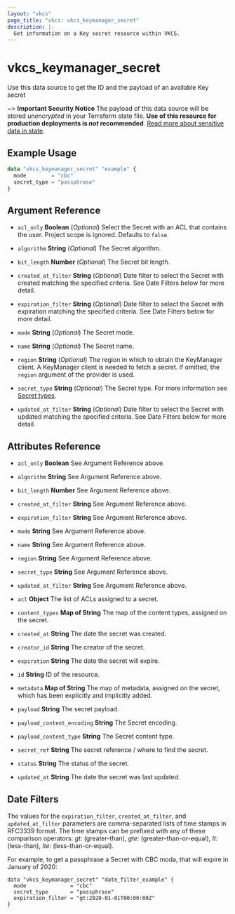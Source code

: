 ```yaml
---
layout: "vkcs"
page_title: "vkcs: vkcs_keymanager_secret"
description: |-
  Get information on a Key secret resource within VKCS.
---
```


# vkcs_keymanager_secret

Use this data source to get the ID and the payload of an available Key secret

~> **Important Security Notice** The payload of this data source will be stored *unencrypted* in your Terraform state file. **Use of this resource for production deployments is *not* recommended**. [Read more about sensitive data in state](https://www.terraform.io/docs/language/state/sensitive-data.html).

## Example Usage

```terraform
data "vkcs_keymanager_secret" "example" {
  mode        = "cbc"
  secret_type = "passphrase"
}
```

## Argument Reference
- `acl_only` **Boolean** (*Optional*) Select the Secret with an ACL that contains the user. Project scope is ignored. Defaults to `false`.

- `algorithm` **String** (*Optional*) The Secret algorithm.

- `bit_length` **Number** (*Optional*) The Secret bit length.

- `created_at_filter` **String** (*Optional*) Date filter to select the Secret with created matching the specified criteria. See Date Filters below for more detail.

- `expiration_filter` **String** (*Optional*) Date filter to select the Secret with expiration matching the specified criteria. See Date Filters below for more detail.

- `mode` **String** (*Optional*) The Secret mode.

- `name` **String** (*Optional*) The Secret name.

- `region` **String** (*Optional*) The region in which to obtain the KeyManager client. A KeyManager client is needed to fetch a secret. If omitted, the `region` argument of the provider is used.

- `secret_type` **String** (*Optional*) The Secret type. For more information see [Secret types](https://docs.openstack.org/barbican/latest/api/reference/secret_types.html).

- `updated_at_filter` **String** (*Optional*) Date filter to select the Secret with updated matching the specified criteria. See Date Filters below for more detail.


## Attributes Reference
- `acl_only` **Boolean** See Argument Reference above.

- `algorithm` **String** See Argument Reference above.

- `bit_length` **Number** See Argument Reference above.

- `created_at_filter` **String** See Argument Reference above.

- `expiration_filter` **String** See Argument Reference above.

- `mode` **String** See Argument Reference above.

- `name` **String** See Argument Reference above.

- `region` **String** See Argument Reference above.

- `secret_type` **String** See Argument Reference above.

- `updated_at_filter` **String** See Argument Reference above.

- `acl` **Object** The list of ACLs assigned to a secret.

- `content_types` <strong>Map of </strong>**String** The map of the content types, assigned on the secret.

- `created_at` **String** The date the secret was created.

- `creator_id` **String** The creator of the secret.

- `expiration` **String** The date the secret will expire.

- `id` **String** ID of the resource.

- `metadata` <strong>Map of </strong>**String** The map of metadata, assigned on the secret, which has been explicitly and implicitly added.

- `payload` **String** The secret payload.

- `payload_content_encoding` **String** The Secret encoding.

- `payload_content_type` **String** The Secret content type.

- `secret_ref` **String** The secret reference / where to find the secret.

- `status` **String** The status of the secret.

- `updated_at` **String** The date the secret was last updated.



## Date Filters

The values for the `expiration_filter`, `created_at_filter`, and
`updated_at_filter` parameters are comma-separated lists of time stamps in
RFC3339 format. The time stamps can be prefixed with any of these comparison
operators: *gt:* (greater-than), *gte:* (greater-than-or-equal), *lt:*
(less-than), *lte:* (less-than-or-equal).

For example, to get a passphrase a Secret with CBC moda, that will expire in
January of 2020:

```hcl
data "vkcs_keymanager_secret" "date_filter_example" {
  mode              = "cbc"
  secret_type       = "passphrase"
  expiration_filter = "gt:2020-01-01T00:00:00Z"
}
```

